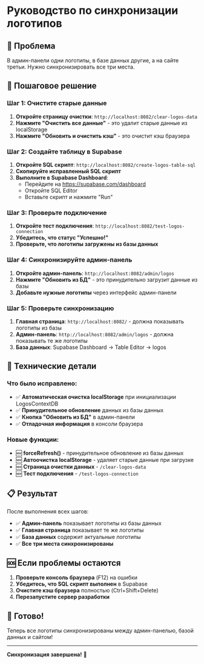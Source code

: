 # Руководство по синхронизации логотипов

## 🎯 Проблема
В админ-панели одни логотипы, в базе данных другие, а на сайте третьи. Нужно синхронизировать все три места.

## 🚀 Пошаговое решение

### Шаг 1: Очистите старые данные
1. **Откройте страницу очистки**: `http://localhost:8082/clear-logos-data`
2. **Нажмите "Очистить все данные"** - это удалит старые данные из localStorage
3. **Нажмите "Обновить и очистить кэш"** - это очистит кэш браузера

### Шаг 2: Создайте таблицу в Supabase
1. **Откройте SQL скрипт**: `http://localhost:8082/create-logos-table-sql`
2. **Скопируйте исправленный SQL скрипт**
3. **Выполните в Supabase Dashboard**:
   - Перейдите на https://supabase.com/dashboard
   - Откройте SQL Editor
   - Вставьте скрипт и нажмите "Run"

### Шаг 3: Проверьте подключение
1. **Откройте тест подключения**: `http://localhost:8082/test-logos-connection`
2. **Убедитесь, что статус "Успешно!"**
3. **Проверьте, что логотипы загружены из базы данных**

### Шаг 4: Синхронизируйте админ-панель
1. **Откройте админ-панель**: `http://localhost:8082/admin/logos`
2. **Нажмите "Обновить из БД"** - это принудительно загрузит данные из базы
3. **Добавьте нужные логотипы** через интерфейс админ-панели

### Шаг 5: Проверьте синхронизацию
1. **Главная страница**: `http://localhost:8082/` - должна показывать логотипы из базы
2. **Админ-панель**: `http://localhost:8082/admin/logos` - должна показывать те же логотипы
3. **База данных**: Supabase Dashboard → Table Editor → logos

## 🔧 Технические детали

### Что было исправлено:
- ✅ **Автоматическая очистка localStorage** при инициализации LogosContextDB
- ✅ **Принудительное обновление** данных из базы данных
- ✅ **Кнопка "Обновить из БД"** в админ-панели
- ✅ **Отладочная информация** в консоли браузера

### Новые функции:
- 🆕 **forceRefresh()** - принудительное обновление из базы данных
- 🆕 **Автоочистка localStorage** - удаляет старые данные при загрузке
- 🆕 **Страница очистки данных** - `/clear-logos-data`
- 🆕 **Тест подключения** - `/test-logos-connection`

## 📋 Результат

После выполнения всех шагов:
- ✅ **Админ-панель** показывает логотипы из базы данных
- ✅ **Главная страница** показывает те же логотипы
- ✅ **База данных** содержит актуальные логотипы
- ✅ **Все три места синхронизированы**

## 🆘 Если проблемы остаются

1. **Проверьте консоль браузера** (F12) на ошибки
2. **Убедитесь, что SQL скрипт выполнен** в Supabase
3. **Очистите кэш браузера** полностью (Ctrl+Shift+Delete)
4. **Перезапустите сервер разработки**

## 🎉 Готово!

Теперь все логотипы синхронизированы между админ-панелью, базой данных и сайтом!

---

**Синхронизация завершена!** 🎯
